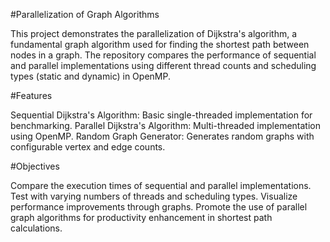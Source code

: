 #Parallelization of Graph Algorithms

This project demonstrates the parallelization of Dijkstra's algorithm, a fundamental graph algorithm used for finding the shortest path between nodes in a graph. The repository compares the performance of sequential and parallel implementations using different thread counts and scheduling types (static and dynamic) in OpenMP.

#Features

Sequential Dijkstra's Algorithm: Basic single-threaded implementation for benchmarking.
Parallel Dijkstra's Algorithm: Multi-threaded implementation using OpenMP.
Random Graph Generator: Generates random graphs with configurable vertex and edge counts.

#Objectives

Compare the execution times of sequential and parallel implementations.
Test with varying numbers of threads and scheduling types.
Visualize performance improvements through graphs.
Promote the use of parallel graph algorithms for productivity enhancement in shortest path calculations.

